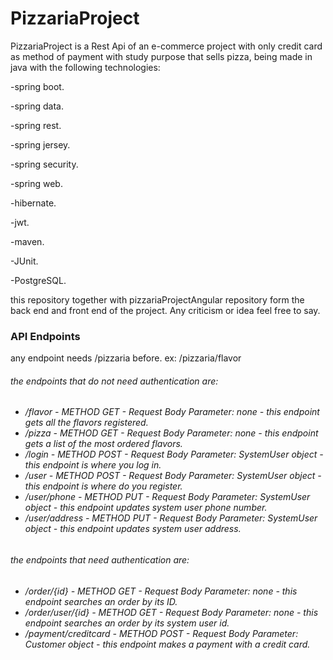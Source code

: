 <h1>PizzariaProject</h1>
<p>PizzariaProject is a Rest Api of an e-commerce project with only credit card as method of payment with study purpose that sells pizza, being made in java with the following technologies:</p>
<p>-spring boot.</p>
<p>-spring data.</p>
<p>-spring rest.</p>
<p>-spring jersey.</p>
<p>-spring security.</p>
<p>-spring web.</p>
<p>-hibernate.</p>
<p>-jwt.</p>
<p>-maven.</p>
<p>-JUnit.</p>
<p>-PostgreSQL.</p>
<p>this repository together with pizzariaProjectAngular repository form the back end and front end of the project. Any criticism or idea feel free to say.</p>

<h3>API Endpoints</h3>
<p>any endpoint needs /pizzaria before. ex: /pizzaria/flavor</p>
<h6>the endpoints that do not need authentication are:<h6>
  <ul>
    <li>/flavor - METHOD GET - Request Body Parameter: none - this endpoint gets all the flavors registered.</li>
    <li>/pizza - METHOD GET - Request Body Parameter: none - this endpoint gets a list of the most ordered flavors.</li>
    <li>/login - METHOD POST - Request Body Parameter: SystemUser object - this endpoint is where you log in.</li>
    <li>/user - METHOD POST - Request Body Parameter: SystemUser object - this endpoint is where do you register.</li>
    <li>/user/phone - METHOD PUT - Request Body Parameter: SystemUser object - this endpoint updates system user phone number.</li>
    <li>/user/address - METHOD PUT - Request Body Parameter: SystemUser object - this endpoint updates system user address.</li>
  </ul>
<h6>the endpoints that need authentication are:<h6>
  <ul>
    <li>/order/{id} - METHOD GET - Request Body Parameter: none - this endpoint searches an order by its ID.</li>
    <li>/order/user/{id} - METHOD GET - Request Body Parameter: none - this endpoint searches an order by its system user id.</li>
    <li>/payment/creditcard - METHOD POST - Request Body Parameter: Customer object - this endpoint makes a payment with a credit card.</li>
  </ul>

